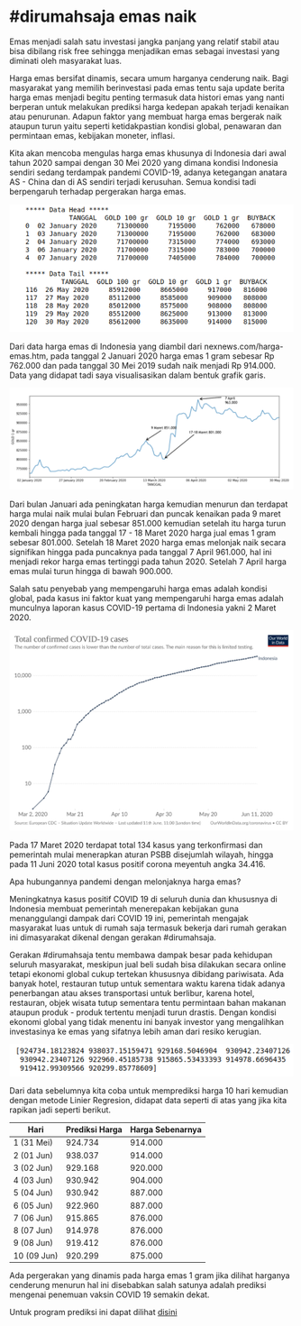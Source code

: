 # **#dirumahsaja emas naik**

Emas menjadi salah satu investasi jangka panjang yang relatif stabil atau bisa dibilang risk free sehingga menjadikan emas sebagai investasi yang diminati oleh masyarakat luas.

Harga emas bersifat dinamis, secara umum harganya cenderung naik. Bagi masyarakat yang memilih berinvestasi pada emas tentu saja update berita harga emas menjadi begitu penting termasuk data histori emas yang nanti berperan untuk melakukan prediksi harga kedepan apakah terjadi kenaikan atau penurunan. Adapun faktor yang membuat harga emas bergerak naik ataupun turun yaitu seperti ketidakpastian kondisi global, penawaran dan permintaan emas, kebijakan moneter, inflasi.

Kita akan mencoba mengulas harga emas khusunya di Indonesia dari awal tahun 2020 sampai dengan 30 Mei 2020 yang dimana kondisi Indonesia sendiri sedang terdampak pandemi COVID-19, adanya ketegangan anatara AS - China dan di AS sendiri terjadi kerusuhan. Semua kondisi tadi berpengaruh terhadap pergerakan harga emas.

![df](df1.png)

Dari data harga emas di Indonesia yang diambil dari nexnews.com/harga-emas.htm, pada tanggal 2 Januari 2020 harga emas 1 gram sebesar Rp 762.000 dan pada tanggal 30 Mei 2019 sudah naik menjadi Rp 914.000. Data yang didapat tadi saya visualisasikan dalam bentuk grafik garis.

![grafik](g1.png)

Dari bulan Januari ada peningkatan harga kemudian menurun dan terdapat harga mulai naik mulai bulan Februari dan puncak kenaikan pada 9 maret 2020 dengan harga jual sebesar 851.000 kemudian setelah itu harga turun kembali hingga pada tanggal 17 - 18 Maret 2020 harga jual emas 1 gram sebesar 801.000. Setelah 18 Maret 2020 harga emas melonjak naik secara signifikan hingga pada puncaknya pada tanggal 7 April 961.000, hal ini menjadi rekor harga emas tertinggi pada tahun 2020. Setelah 7 April harga emas mulai turun hingga di bawah 900.000.

Salah satu penyebab yang mempengaruhi harga emas adalah kondisi global, pada kasus ini faktor kuat yang mempengaruhi harga emas adalah munculnya laporan kasus COVID-19 pertama di Indonesia yakni 2 Maret 2020.

![kasus](total-cases-covid-19.svg)

Pada 17 Maret 2020 terdapat total 134 kasus yang terkonfirmasi dan pemerintah mulai menerapkan aturan PSBB disejumlah wilayah, hingga pada 11 Juni 2020 total kasus positif corona meyentuh angka 34.416.

Apa hubungannya pandemi dengan melonjaknya harga emas?

Meningkatnya kasus positif COVID 19 di seluruh dunia dan khususnya di Indonesia membuat pemerintah menerepakan kebijakan guna menanggulangi dampak dari COVID 19 ini, pemerintah mengajak masyarakat luas untuk di rumah saja termasuk bekerja dari rumah gerakan ini dimasyarakat dikenal dengan gerakan #dirumahsaja.

Gerakan #dirumahsaja tentu membawa dampak besar pada kehidupan seluruh masyarakat, meskipun jual beli sudah bisa dilakukan secara online tetapi ekonomi global cukup tertekan khususnya dibidang pariwisata. Ada banyak hotel, restauran tutup untuk sementara waktu karena tidak adanya penerbangan atau akses transportasi untuk berlibur, karena hotel, restauran, objek wisata tutup sementara tentu permintaan bahan makanan ataupun produk - produk tertentu menjadi turun drastis. Dengan kondisi ekonomi global yang tidak menentu ini banyak investor yang mengalihkan investasinya ke emas yang sifatnya lebih aman dari resiko kerugian.

![prediksi](prediksi.png)


Dari data sebelumnya kita coba untuk memprediksi harga 10 hari kemudian dengan metode Linier Regresion, didapat data seperti di atas yang jika kita rapikan jadi seperti berikut.


|Hari                |Prediksi Harga                          |Harga Sebenarnya                         |
|----------------|-------------------------------|-----------------------------|
|1 (31 Mei)|924.734|914.000
|2 (01 Jun)|938.037|914.000
|3 (02 Jun)|929.168|920.000
|4 (03 Jun)|930.942|904.000
|5 (04 Jun)|930.942|887.000
|6 (05 Jun)|922.960|887.000
|7 (06 Jun)|915.865|876.000
|8 (07 Jun)|914.978|876.000
|9 (08 Jun)|919.412|876.000
|10 (09 Jun)|920.299|875.000


Ada pergerakan yang dinamis pada harga emas 1 gram jika dilihat harganya cenderung menurun hal ini disebabkan salah satunya adalah prediksi mengenai penemuan vaksin COVID 19 semakin dekat.

Untuk program prediksi ini dapat dilihat [disini]()